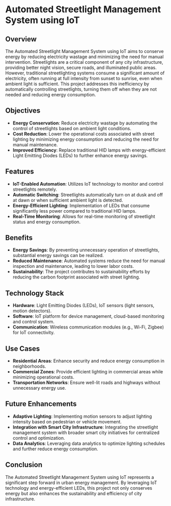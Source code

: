 # Automated Streetlight Management System using IoT

## Overview

The Automated Streetlight Management System using IoT aims to conserve energy by reducing electricity wastage and minimizing the need for manual intervention. Streetlights are a critical component of any city infrastructure, providing better night vision, secure roads, and illuminated public areas. However, traditional streetlighting systems consume a significant amount of electricity, often running at full intensity from sunset to sunrise, even when ambient light is sufficient. This project addresses this inefficiency by automatically controlling streetlights, turning them off when they are not needed and reducing energy consumption.

## Objectives

- **Energy Conservation**: Reduce electricity wastage by automating the control of streetlights based on ambient light conditions.
- **Cost Reduction**: Lower the operational costs associated with street lighting by minimizing energy consumption and reducing the need for manual maintenance.
- **Improved Efficiency**: Replace traditional HID lamps with energy-efficient Light Emitting Diodes (LEDs) to further enhance energy savings.

## Features

- **IoT-Enabled Automation**: Utilizes IoT technology to monitor and control streetlights remotely.
- **Automatic Switching**: Streetlights automatically turn on at dusk and off at dawn or when sufficient ambient light is detected.
- **Energy-Efficient Lighting**: Implementation of LEDs that consume significantly less power compared to traditional HID lamps.
- **Real-Time Monitoring**: Allows for real-time monitoring of streetlight status and energy consumption.

## Benefits

- **Energy Savings**: By preventing unnecessary operation of streetlights, substantial energy savings can be realized.
- **Reduced Maintenance**: Automated systems reduce the need for manual inspection and maintenance, leading to lower labor costs.
- **Sustainability**: The project contributes to sustainability efforts by reducing the carbon footprint associated with street lighting.

## Technology Stack

- **Hardware**: Light Emitting Diodes (LEDs), IoT sensors (light sensors, motion detectors).
- **Software**: IoT platform for device management, cloud-based monitoring and control system.
- **Communication**: Wireless communication modules (e.g., Wi-Fi, Zigbee) for IoT connectivity.

## Use Cases

- **Residential Areas**: Enhance security and reduce energy consumption in neighborhoods.
- **Commercial Zones**: Provide efficient lighting in commercial areas while minimizing operational costs.
- **Transportation Networks**: Ensure well-lit roads and highways without unnecessary energy use.

## Future Enhancements

- **Adaptive Lighting**: Implementing motion sensors to adjust lighting intensity based on pedestrian or vehicle movement.
- **Integration with Smart City Infrastructure**: Integrating the streetlight management system with broader smart city initiatives for centralized control and optimization.
- **Data Analytics**: Leveraging data analytics to optimize lighting schedules and further reduce energy consumption.

## Conclusion

The Automated Streetlight Management System using IoT represents a significant step forward in urban energy management. By leveraging IoT technology and energy-efficient LEDs, this project not only conserves energy but also enhances the sustainability and efficiency of city infrastructure.

